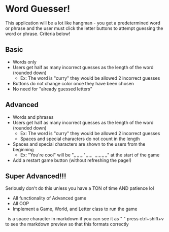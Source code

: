 # Word Guesser! 

This application will be a lot like hangman - you get a predetermined word or phrase and the user must click the letter buttons to attempt guessing the word or phrase. Criteria below!

## Basic

- Words only
- Users get half as many incorrect guesses as the length of the word (rounded down)
    - Ex: The word is "curry" they would be allowed 2 incorrect guesses
- Buttons do not change color once they have been chosen
- No need for "already guessed letters"

## Advanced

- Words and phrases
- Users get half as many incorrect guesses as the length of the word (rounded down)
    - Ex: The word is "curry" they would be allowed 2 incorrect guesses
    - Spaces and special characters do not count in the length
- Spaces and special characters are shown to the users from the beginning
    - Ex: "You're cool" will be "_ _ _ ' _ _ &nbsp; _ _ _ _" at the start of the game
- Add a restart game button (without refreshing the page!)

## Super Advanced!!!

Seriously don't do this unless you have a TON of time AND patience lol

- All functionality of Advanced game
- All OOP
- Implement a Game, World, and Letter class to run the game

&nbsp; is a space character in markdown if you can see it as "&nbsp;" press ctrl+shift+v to see the markdown preview so that this formats correctly